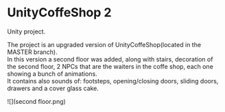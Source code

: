 # UnityCoffeShop 2

Unity project.

The project is an upgraded version of UnityCoffeShop(located in the MASTER branch).<br />
In this version a second floor was added, along with stairs, decoration of the second floor, 2 NPCs that are the waiters in the coffe shop, each one showing a bunch of animations.<br />
It contains also sounds of: footsteps, opening/closing doors, sliding doors, drawers and a cover glass cake.

![](second floor.png)
